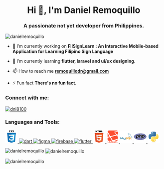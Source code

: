 <h1 align="center">Hi 👋, I'm Daniel Remoquillo</h1>
<h3 align="center">A passionate not yet developer from Philippines.</h3>

<p align="left"> <img src="https://komarev.com/ghpvc/?username=danielremoquillo&label=Profile%20views&color=0e75b6&style=flat" alt="danielremoquillo" /> </p>

- 🔭 I’m currently working on **FilSignLearn : An Interactive Mobile-based Application for Learning Filipino Sign Language**

- 🌱 I’m currently learning **flutter, laravel and ui/ux designing.**

- 📫 How to reach me **remoquillodr@gmail.com**

- ⚡ Fun fact **There's no fun fact.**

<h3 align="left">Connect with me:</h3>
<p align="left">
<a href="https://fb.com/dnl8100" target="blank"><img align="center" src="https://raw.githubusercontent.com/rahuldkjain/github-profile-readme-generator/master/src/images/icons/Social/facebook.svg" alt="dnl8100" height="30" width="40" /></a>
</p>

<h3 align="left">Languages and Tools:</h3>
<p align="left"> <a href="https://www.w3schools.com/css/" target="_blank" rel="noreferrer"> <img src="https://raw.githubusercontent.com/devicons/devicon/master/icons/css3/css3-original-wordmark.svg" alt="css3" width="40" height="40"/> </a> <a href="https://dart.dev" target="_blank" rel="noreferrer"> <img src="https://www.vectorlogo.zone/logos/dartlang/dartlang-icon.svg" alt="dart" width="40" height="40"/> </a> <a href="https://www.figma.com/" target="_blank" rel="noreferrer"> <img src="https://www.vectorlogo.zone/logos/figma/figma-icon.svg" alt="figma" width="40" height="40"/> </a> <a href="https://firebase.google.com/" target="_blank" rel="noreferrer"> <img src="https://www.vectorlogo.zone/logos/firebase/firebase-icon.svg" alt="firebase" width="40" height="40"/> </a> <a href="https://flutter.dev" target="_blank" rel="noreferrer"> <img src="https://www.vectorlogo.zone/logos/flutterio/flutterio-icon.svg" alt="flutter" width="40" height="40"/> </a> <a href="https://www.w3.org/html/" target="_blank" rel="noreferrer"> <img src="https://raw.githubusercontent.com/devicons/devicon/master/icons/html5/html5-original-wordmark.svg" alt="html5" width="40" height="40"/> </a> <a href="https://laravel.com/" target="_blank" rel="noreferrer"> <img src="https://raw.githubusercontent.com/devicons/devicon/master/icons/laravel/laravel-plain-wordmark.svg" alt="laravel" width="40" height="40"/> </a> <a href="https://www.mysql.com/" target="_blank" rel="noreferrer"> <img src="https://raw.githubusercontent.com/devicons/devicon/master/icons/mysql/mysql-original-wordmark.svg" alt="mysql" width="40" height="40"/> </a> <a href="https://www.php.net" target="_blank" rel="noreferrer"> <img src="https://raw.githubusercontent.com/devicons/devicon/master/icons/php/php-original.svg" alt="php" width="40" height="40"/> </a> <a href="https://www.python.org" target="_blank" rel="noreferrer"> <img src="https://raw.githubusercontent.com/devicons/devicon/master/icons/python/python-original.svg" alt="python" width="40" height="40"/> </a> </p>

<p><img align="left" src="https://github-readme-stats.vercel.app/api/top-langs?username=danielremoquillo&show_icons=true&locale=en&layout=compact" alt="danielremoquillo" /></p>

<p>&nbsp;<img align="center" src="https://github-readme-stats.vercel.app/api?username=danielremoquillo&show_icons=true&locale=en" alt="danielremoquillo" /></p>

<p><img align="center" src="https://github-readme-streak-stats.herokuapp.com/?user=danielremoquillo&" alt="danielremoquillo" /></p>
